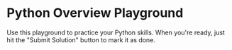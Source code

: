 # Python Overview Playground

Use this playground to practice your Python skills. When you're ready, just hit the "Submit Solution" button to mark it as done.
